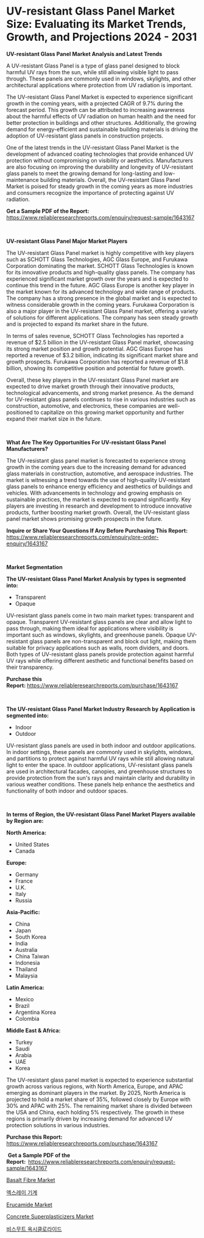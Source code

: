 <p><h1>UV-resistant Glass Panel Market Size: Evaluating its Market Trends, Growth, and Projections 2024 - 2031</h1></p><p><strong>UV-resistant Glass Panel Market Analysis and Latest Trends</strong></p>
<p><p>A UV-resistant Glass Panel is a type of glass panel designed to block harmful UV rays from the sun, while still allowing visible light to pass through. These panels are commonly used in windows, skylights, and other architectural applications where protection from UV radiation is important.</p><p>The UV-resistant Glass Panel Market is expected to experience significant growth in the coming years, with a projected CAGR of 9.7% during the forecast period. This growth can be attributed to increasing awareness about the harmful effects of UV radiation on human health and the need for better protection in buildings and other structures. Additionally, the growing demand for energy-efficient and sustainable building materials is driving the adoption of UV-resistant glass panels in construction projects.</p><p>One of the latest trends in the UV-resistant Glass Panel Market is the development of advanced coating technologies that provide enhanced UV protection without compromising on visibility or aesthetics. Manufacturers are also focusing on improving the durability and longevity of UV-resistant glass panels to meet the growing demand for long-lasting and low-maintenance building materials. Overall, the UV-resistant Glass Panel Market is poised for steady growth in the coming years as more industries and consumers recognize the importance of protecting against UV radiation.</p></p>
<p><strong>Get a Sample PDF of the Report:&nbsp;</strong> <a href="https://www.reliableresearchreports.com/enquiry/request-sample/1643167">https://www.reliableresearchreports.com/enquiry/request-sample/1643167</a></p>
<p>&nbsp;</p>
<p><strong>UV-resistant Glass Panel Major Market Players</strong></p>
<p><p>The UV-resistant Glass Panel market is highly competitive with key players such as SCHOTT Glass Technologies, AGC Glass Europe, and Furukawa Corporation dominating the market. SCHOTT Glass Technologies is known for its innovative products and high-quality glass panels. The company has experienced significant market growth over the years and is expected to continue this trend in the future. AGC Glass Europe is another key player in the market known for its advanced technology and wide range of products. The company has a strong presence in the global market and is expected to witness considerable growth in the coming years. Furukawa Corporation is also a major player in the UV-resistant Glass Panel market, offering a variety of solutions for different applications. The company has seen steady growth and is projected to expand its market share in the future.</p><p>In terms of sales revenue, SCHOTT Glass Technologies has reported a revenue of $2.5 billion in the UV-resistant Glass Panel market, showcasing its strong market position and growth potential. AGC Glass Europe has reported a revenue of $3.2 billion, indicating its significant market share and growth prospects. Furukawa Corporation has reported a revenue of $1.8 billion, showing its competitive position and potential for future growth.</p><p>Overall, these key players in the UV-resistant Glass Panel market are expected to drive market growth through their innovative products, technological advancements, and strong market presence. As the demand for UV-resistant glass panels continues to rise in various industries such as construction, automotive, and electronics, these companies are well-positioned to capitalize on this growing market opportunity and further expand their market size in the future.</p></p>
<p>&nbsp;</p>
<p><strong>What Are The Key Opportunities For UV-resistant Glass Panel Manufacturers?</strong></p>
<p><p>The UV-resistant glass panel market is forecasted to experience strong growth in the coming years due to the increasing demand for advanced glass materials in construction, automotive, and aerospace industries. The market is witnessing a trend towards the use of high-quality UV-resistant glass panels to enhance energy efficiency and aesthetics of buildings and vehicles. With advancements in technology and growing emphasis on sustainable practices, the market is expected to expand significantly. Key players are investing in research and development to introduce innovative products, further boosting market growth. Overall, the UV-resistant glass panel market shows promising growth prospects in the future.</p></p>
<p><strong>Inquire or Share Your Questions If Any Before Purchasing This Report:</strong> <a href="https://www.reliableresearchreports.com/enquiry/pre-order-enquiry/1643167">https://www.reliableresearchreports.com/enquiry/pre-order-enquiry/1643167</a></p>
<p>&nbsp;</p>
<p><strong>Market Segmentation</strong></p>
<p><strong>The UV-resistant Glass Panel Market Analysis by types is segmented into:</strong></p>
<p><ul><li>Transparent</li><li>Opaque</li></ul></p>
<p><p>UV-resistant glass panels come in two main market types: transparent and opaque. Transparent UV-resistant glass panels are clear and allow light to pass through, making them ideal for applications where visibility is important such as windows, skylights, and greenhouse panels. Opaque UV-resistant glass panels are non-transparent and block out light, making them suitable for privacy applications such as walls, room dividers, and doors. Both types of UV-resistant glass panels provide protection against harmful UV rays while offering different aesthetic and functional benefits based on their transparency.</p></p>
<p><strong>Purchase this Report:&nbsp;</strong><a href="https://www.reliableresearchreports.com/purchase/1643167">https://www.reliableresearchreports.com/purchase/1643167</a></p>
<p>&nbsp;</p>
<p><strong>The UV-resistant Glass Panel Market Industry Research by Application is segmented into:</strong></p>
<p><ul><li>Indoor</li><li>Outdoor</li></ul></p>
<p><p>UV-resistant glass panels are used in both indoor and outdoor applications. In indoor settings, these panels are commonly used in skylights, windows, and partitions to protect against harmful UV rays while still allowing natural light to enter the space. In outdoor applications, UV-resistant glass panels are used in architectural facades, canopies, and greenhouse structures to provide protection from the sun's rays and maintain clarity and durability in various weather conditions. These panels help enhance the aesthetics and functionality of both indoor and outdoor spaces.</p></p>
<p>&nbsp;</p>
<p><strong>In terms of Region, the UV-resistant Glass Panel Market Players available by Region are:</strong></p>
<p>
    <p> <strong> North America: </strong>
        <ul>
            <li>United States</li>
            <li>Canada</li>
        </ul>
        </p> 
    <p> <strong> Europe: </strong>
        <ul>
            <li>Germany</li>
            <li>France</li>
            <li>U.K.</li>
            <li>Italy</li>
            <li>Russia</li>
        </ul>
        </p> 
    <p> <strong> Asia-Pacific: </strong>
        <ul>
            <li>China</li>
            <li>Japan</li>
            <li>South Korea</li>
            <li>India</li>
            <li>Australia</li>
            <li>China Taiwan</li>
            <li>Indonesia</li>
            <li>Thailand</li>
            <li>Malaysia</li>
        </ul>
        </p> 
    <p> <strong> Latin America: </strong>
        <ul>
            <li>Mexico</li>
            <li>Brazil</li>
            <li>Argentina Korea</li>
            <li>Colombia</li>
        </ul>
        </p> 
    <p> <strong> Middle East & Africa: </strong>
        <ul>
            <li>Turkey</li>
            <li>Saudi</li>
            <li>Arabia</li>
            <li>UAE</li>
            <li>Korea</li>
        </ul>
    </p>
    </p>
<p><p>The UV-resistant glass panel market is expected to experience substantial growth across various regions, with North America, Europe, and APAC emerging as dominant players in the market. By 2025, North America is projected to hold a market share of 35%, followed closely by Europe with 30% and APAC with 25%. The remaining market share is divided between the USA and China, each holding 5% respectively. The growth in these regions is primarily driven by increasing demand for advanced UV protection solutions in various industries.</p></p>
<p><strong>Purchase this Report: </strong><a href="https://www.reliableresearchreports.com/purchase/1643167">https://www.reliableresearchreports.com/purchase/1643167</a></p>
<p>&nbsp;<strong>Get a Sample PDF of the Report:&nbsp;&nbsp;</strong><a href="https://www.reliableresearchreports.com/enquiry/request-sample/1643167">https://www.reliableresearchreports.com/enquiry/request-sample/1643167</a></p>
<p><strong></strong></p>
<p><p><a href="https://view.publitas.com/reportprime-1/basalt-fibre-market-size-market-trends-and-growth-outlook-forecasted-for-period-from-2024-to-2031/">Basalt Fibre Market</a></p><p><a href="https://medium.com/@stephenstevens11/x-%EB%A0%88%EC%9D%B4-%EA%B8%B0%EA%B3%84-%EC%8B%9C%EC%9E%A5-%EC%A0%90%EC%9C%A0%EC%9C%A8-%EB%B3%80%ED%99%94-%EB%B0%8F-%EC%8B%9C%EC%9E%A5-%EC%84%B1%EC%9E%A5-%ED%8A%B8%EB%A0%8C%EB%93%9C-2024-2031%EB%85%84-58e0618d9f52">엑스레이 기계</a></p><p><a href="https://view.publitas.com/reportprime-1/erucamide-market-furnish-information-about-market-size-market-share-market-dynamics-and-projections-spanning-from-2024-to-2031/">Erucamide Market</a></p><p><a href="https://extreme-scabiosa-c81.notion.site/Concrete-Superplasticizers-Market-Analysis-Examines-its-Scope-on-Growth-Opportunities-and-Forecaste-03179a60ef9b414ab172a4f93884d5ca">Concrete Superplasticizers Market</a></p><p><a href="https://medium.com/@stephenstevens11/%EB%B9%84%EC%8A%A4%EB%AC%B4%EC%8A%A4-%EC%98%A5%EC%8B%9C%EC%97%BC%ED%99%94%EB%AC%BC-%EC%8B%9C%EC%9E%A5-%EC%A0%84%EB%A7%9D-%EC%82%B0%EC%97%85-%EA%B0%9C%EC%9A%94-%EB%B0%8F-%EC%98%88%EC%B8%A1-2024%EB%85%84%EB%B6%80%ED%84%B0-2031%EB%85%84-779fd8e06bc4">비스무트 옥시클로라이드</a></p></p>